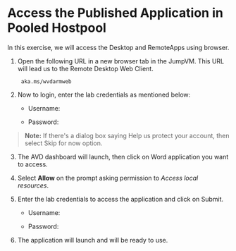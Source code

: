 # Access the Published Application in Pooled Hostpool

In this exercise, we will access the Desktop and RemoteApps using browser.

1. Open the following URL in a new browser tab in the JumpVM. This URL will lead us to the Remote Desktop Web Client.

        aka.ms/wvdarmweb


2. Now to login, enter the lab credentials as mentioned below:

   - Username: 

   - Password: 

>**Note:** If there's a dialog box saying Help us protect your account, then select Skip for now option.

3. The AVD dashboard will launch, then click on Word application you want to access.

4. Select **Allow** on the prompt asking permission to *Access local resources*.

5. Enter the lab credentials to access the application and click on Submit.

   - Username:

   - Password:

6. The application will launch and will be ready to use.
